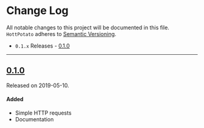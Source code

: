 # Change Log
All notable changes to this project will be documented in this file.
`HottPotato` adheres to [Semantic Versioning](http://semver.org/).

- `0.1.x` Releases - [0.1.0](#010)

---

## [0.1.0](https://github.com/hkellaway/HottPotato/releases/tag/0.1.0)
Released on 2019-05-10.

#### Added
- Simple HTTP requests
- Documentation
